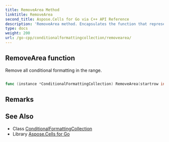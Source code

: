 ```yaml
---
title: RemoveArea Method 
linktitle: RemoveArea
second_title: Aspose.Cells for Go via C++ API Reference
description: 'RemoveArea method. Encapsulates the function that represents removearea in Go.'
type: docs
weight: 200
url: /go-cpp/conditionalformattingcollection/removearea/
---
```


## RemoveArea function

Remove all conditional formatting in the range.

```go

func (instance *ConditionalFormattingCollection) RemoveArea(startrow int32, startcolumn int32, totalrows int32, totalcolumns int32)  error

```

## Remarks


## See Also

* Class [ConditionalFormattingCollection](../)
* Library [Aspose.Cells for Go](../../)
